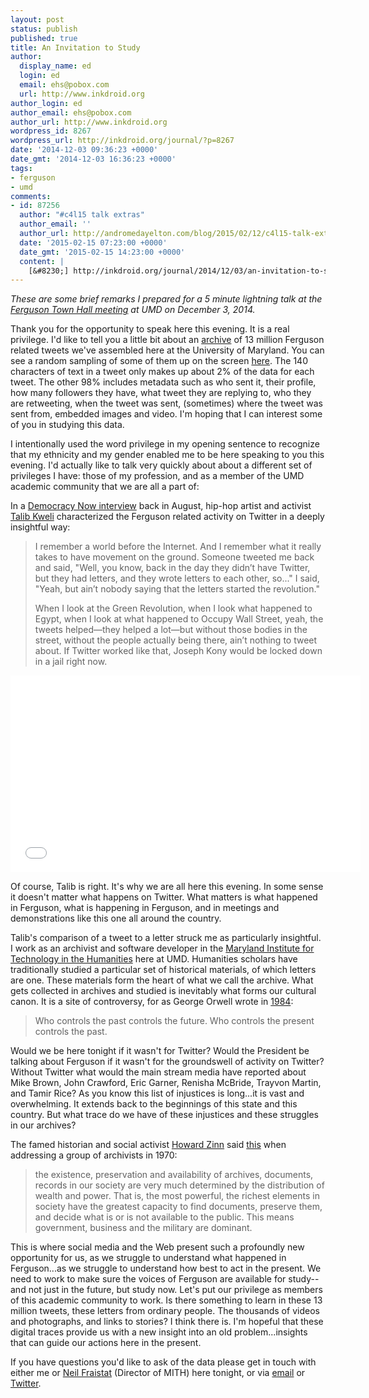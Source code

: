 ```yaml
---
layout: post
status: publish
published: true
title: An Invitation to Study
author:
  display_name: ed
  login: ed
  email: ehs@pobox.com
  url: http://www.inkdroid.org
author_login: ed
author_email: ehs@pobox.com
author_url: http://www.inkdroid.org
wordpress_id: 8267
wordpress_url: http://inkdroid.org/journal/?p=8267
date: '2014-12-03 09:36:23 +0000'
date_gmt: '2014-12-03 16:36:23 +0000'
tags:
- ferguson
- umd
comments:
- id: 87256
  author: "#c4l15 talk extras"
  author_email: ''
  author_url: http://andromedayelton.com/blog/2015/02/12/c4l15-talk-extras/
  date: '2015-02-15 07:23:00 +0000'
  date_gmt: '2015-02-15 14:23:00 +0000'
  content: |
    [&#8230;] http://inkdroid.org/journal/2014/12/03/an-invitation-to-study/ [&#8230;]
---
```

<p><em>These are some brief remarks I prepared for a 5 minute lightning talk at the <a href="http://www.bsos.umd.edu/featuredstory/1219">Ferguson Town Hall meeting</a> at UMD on December 3, 2014.</em></p>
<p>Thank you for the opportunity to speak here this evening. It is a real privilege. I'd like to tell you a little bit about an <a href="http://mith.umd.edu/miths-ed-summers-discusses-ferguson-twitter-archive/">archive</a> of 13 million Ferguson related tweets we've assembled here at the University of Maryland. You can see a random sampling of some of them up on the screen <a href="https://edsu.github.io/ferguson-tweet-viewer/">here</a>. The 140 characters of text in a tweet only makes up about 2% of the data for each tweet. The other 98% includes metadata such as who sent it, their profile, how many followers they have, what tweet they are replying to, who they are retweeting, when the tweet was sent, (sometimes) where the tweet was sent from, embedded images and video. I'm hoping that I can interest some of you in studying this data.</p>
<p>I intentionally used the word privilege in my opening sentence to recognize that my ethnicity and my gender enabled me to be here speaking to you this evening. I'd actually like to talk very quickly about about a different set of privileges I have: those of my profession, and as a member of the UMD academic community that we are all a part of:</p>
<p>In a <a href="http://www.democracynow.org/blog/2014/8/22/black_life_is_treated_with_short">Democracy Now interview</a> back in August, hip-hop artist and activist <a href="https://en.wikipedia.org/wiki/Talib_Kweli">Talib Kweli</a> characterized the Ferguson related activity on Twitter in a deeply insightful way:</p>
<blockquote><p>
I remember a world before the Internet. And I remember what it really takes to have movement on the ground. Someone tweeted me back and said, "Well, you know, back in the day they didn’t have Twitter, but they had letters, and they wrote letters to each other, so..." I said, "Yeah, but ain’t nobody saying that the letters started the revolution."</p>
<p>When I look at the Green Revolution, when I look what happened to Egypt, when I look at what happened to Occupy Wall Street, yeah, the tweets helped—they helped a lot—but without those bodies in the street, without the people actually being there, ain’t nothing to tweet about. If Twitter worked like that, Joseph Kony would be locked down in a jail right now.
</p></blockquote>
<p><iframe width="560" height="315" src="//www.youtube.com/embed/S0JMd6uz4JQ#t=7m30s" frameborder="0" allowfullscreen></iframe></p>
<p>Of course, Talib is right. It's why we are all here this evening. In some sense it doesn't matter what happens on Twitter. What matters is what happened in Ferguson, what is happening in Ferguson, and in meetings and demonstrations like this one all around the country.</p>
<p>Talib's comparison of a tweet to a letter struck me as particularly insightful. I work as an archivist and software developer in the <a href="http://mith.umd.edu">Maryland Institute for Technology in the Humanities</a> here at UMD. Humanities scholars have traditionally studied a particular set of historical materials, of which letters are one. These materials form the heart of what we call the archive. What gets collected in archives and studied is inevitably what forms our cultural canon. It is a site of controversy, for as George Orwell wrote in <a href="https://en.wikiquote.org/wiki/Nineteen_Eighty-Four">1984</a>:</p>
<blockquote><p>
Who controls the past controls the future. Who controls the present controls the past.
</p></blockquote>
<p>Would we be here tonight if it wasn't for Twitter? Would the President be talking about Ferguson if it wasn't for the groundswell of activity on Twitter? Without Twitter what would the main stream media have reported about Mike Brown, John Crawford, Eric Garner, Renisha McBride, Trayvon Martin, and Tamir Rice? As you know this list of injustices is long...it is vast and overwhelming. It extends back to the beginnings of this state and this country. But what trace do we have of these injustices and these struggles in our archives?</p>
<p>The famed historian and social activist <a href="https://en.wikipedia.org/wiki/Howard_Zinn">Howard Zinn</a> said <a href="http://minds.wisconsin.edu/handle/1793/44118">this</a> when addressing a group of archivists in 1970:</p>
<blockquote><p>
the existence, preservation and availability of archives, documents, records in our society are very much determined by the distribution of wealth and power. That is, the most powerful, the richest elements in society have the greatest capacity to find documents, preserve them, and decide what is or is not available to the public. This means government, business and the military are dominant.
</p></blockquote>
<p>This is where social media and the Web present such a profoundly new opportunity for us, as we struggle to understand what happened in Ferguson...as we struggle to understand how best to act in the present. We need to work to make sure the voices of Ferguson are available for study--and not just in the future, but study now. Let's put our privilege as members of this academic community to work. Is there something to learn in these 13 million tweets, these letters from ordinary people. The thousands of videos and photographs, and links to stories? I think there is. I'm hopeful that these digital traces provide us with a new insight into an old problem...insights that can guide our actions here in the present.</p>
<p>If you have questions you'd like to ask of the data please get in touch with either me or <a href="http://mith.umd.edu/people/person/neil-fraistat/">Neil Fraistat</a> (Director of MITH) here tonight, or via <a href="mail:ehs@pobox.com">email</a> or <a href="http://twitter.com/edsu">Twitter</a>.</p>
